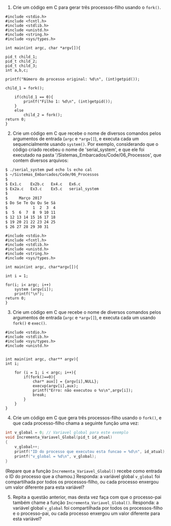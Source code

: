 1. Crie um código em C para gerar três processos-filho usando o `fork()`.

```
#include <stdio.h>
#include <fcntl.h>
#include <stdlib.h>
#include <unistd.h>
#include <string.h>
#include <sys/types.h>

int main(int argc, char *argv[]){

pid_t child_1;
pid_t child_2;
pid_t child_3;
int a,b,c;

printf("Número do processo original: %d\n", (int)getpid());

child_1 = fork();
	
	if(child_1 == 0){
		printf("Filho 1: %d\n", (int)getpid());
	}
	else
		child_2 = fork();
return 0;
}
```
2. Crie um código em C que recebe o nome de diversos comandos pelos argumentos de entrada (`argc` e `*argv[]`), e executa cada um sequencialmente usando `system()`. Por exemplo, considerando que o código criado recebeu o nome de 'serial_system', e que ele foi executado na pasta '/Sistemas_Embarcados/Code/06_Processos', que contem diversos arquivos:

```bash
$ ./serial_system pwd echo ls echo cal
$ ~/Sistemas_Embarcados/Code/06_Processos
$
$ Ex1.c    Ex2b.c   Ex4.c   Ex6.c
$ Ex2a.c   Ex3.c    Ex5.c   serial_system
$
$     Março 2017
$ Do Se Te Qu Qu Se Sá
$           1  2  3  4
$  5  6  7  8  9 10 11
$ 12 13 14 15 16 17 18
$ 19 20 21 22 23 24 25
$ 26 27 28 29 30 31
```
```
#include <stdio.h>
#include <fcntl.h>
#include <stdlib.h>
#include <unistd.h>
#include <string.h>
#include <sys/types.h>

int main(int argc, char*argv[]){

int i = 1;

for(i; i< argc; i++)
	system (argv[i]);
	printf("\n");
return 0;
}
```

3. Crie um código em C que recebe o nome de diversos comandos pelos argumentos de entrada (`argc` e `*argv[]`), e executa cada um usando `fork()` e `exec()`.

```
#include <stdio.h>
#include <stdlib.h>
#include <sys/types.h>
#include <unistd.h>


int main(int argc, char** argv){
int i;
	
	for (i = 1; i < argc; i++){
		if(fork()==0){
			char* aux[] = {argv[i],NULL};
			execvp(argv[i],aux);
			printf("Erro: não executou o %s\n",argv[i]);
			break;
		}
	}
}
```
4. Crie um código em C que gera três processos-filho usando o `fork()`, e que cada processo-filho chama a seguinte função uma vez:

```C
int v_global = 0; // Variavel global para este exemplo
void Incrementa_Variavel_Global(pid_t id_atual)
{
	v_global++;
	printf("ID do processo que executou esta funcao = %d\n", id_atual);
	printf("v_global = %d\n", v_global);
}
```

(Repare que a função `Incrementa_Variavel_Global()` recebe como entrada o ID do processo que a chamou.) Responda: a variável global `v_global` foi compartilhada por todos os processos-filho, ou cada processo enxergou um valor diferente para esta variável?

5. Repita a questão anterior, mas desta vez faça com que o processo-pai também chame a função `Incrementa_Variavel_Global()`. Responda: a variável global `v_global` foi compartilhada por todos os processos-filho e o processo-pai, ou cada processo enxergou um valor diferente para esta variável?
